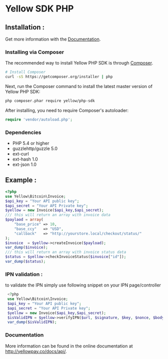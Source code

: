 # Yellow SDK PHP

## Installation :
Get more information  with the
[Documentation](http://yellowpay.co/docs/api/).

### Installing via Composer

The recommended way to install Yellow PHP SDK is through
[Composer](http://getcomposer.org).

```bash
# Install Composer
curl -sS https://getcomposer.org/installer | php
```

Next, run the Composer command to install the latest master version of Yellow PHP SDK:

```bash
php composer.phar require yellow/php-sdk
```

After installing, you need to require Composer's autoloader:

```php
require 'vendor/autoload.php';
```

### Dependencies

* PHP 5.4 or higher
* guzzlehttp/guzzle 5.0
* ext-curl 
* ext-hash 1.0
* ext-json 1.0

## Example :
```php
<?php
use Yellow\Bitcoin\Invoice;
$api_key = "Your API public key";
$api_secret = "Your API Private key";
$yellow = new Invoice($api_key,$api_secret);
/// this will return an array with invoice data
$paylaod = array(
    "base_price" => 10,
    "base_ccy"   => "USD",
    "callback"   => "http://yourstore.local/checkout/status/"
);
$invoice  = $yellow->createInvoice($payload);
var_dump($invoice);
/// this will return an array with invoice status data
$status = $yellow->checkInvoiceStatus($invoice["id"]);
var_dump($status);
```

### IPN validation :
 to validate the IPN simply use following snippet on your IPN page/controller 
```php
 <?php
 use Yellow\Bitcoin\Invoice;
 $api_key = "Your API public key";
 $api_secret = "Your API Private key";
 $yellow = new Invoice($api_key,$api_secret);
 $isValidIPN = $yellow->verifyIPN($url, $signature, $key, $nonce, $body); //bool
 var_dump($isValidIPN);
```

### Documentation

More information can be found in the online documentation at
http://yellowpay.co/docs/api/.
